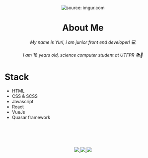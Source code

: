 <p align="center">
<img src="https://i.imgur.com/dDyEmZq.png" title="source: imgur.com" />
</p>

<h1 align="center" >About Me
 <h6 align="center" >
  My name is Yuri, i am junior front end developer! 💻
  <br />
  <br />
 I am 18 years old, science computer student at UTFPR 📚🚀
 </h6>
<h1>


# Stack

- HTML
- CSS & SCSS
- Javascript
- React
- VueJs
- Quasar framework
<h1 align="center" ></h1>


<br />
<br />


 <p align="center">
  <a target="_blank" href="https://github.com/hyperyuri/">
    <img src="https://img.shields.io/badge/-GITHUB-black?style=for-the-badge&logo=github" />
  </a>
  <a target="_blank" href="https://www.linkedin.com/in/yuri-alves-miguel-985790198/">
    <img src="https://img.shields.io/badge/-LINKEDIN-black?style=for-the-badge&logo=linkedin" />
  </a>
   <a target="_blank" href="https://twitter.com/Yalvesmiguel">
    <img src="https://img.shields.io/badge/-TWITTER-black?style=for-the-badge&logo=twitter&logoColor=white" />
  </a>
</p>

